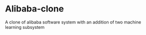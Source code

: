 # Alibaba-clone
A clone of alibaba software system with an addition of two machine learning subsystem
